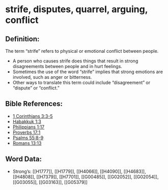 # strife, disputes, quarrel, arguing, conflict

## Definition:

The term “strife” refers to physical or emotional conflict between people.

* A person who causes strife does things that result in strong disagreements between people and in hurt feelings.
* Sometimes the use of the word “strife” implies that strong emotions are involved, such as anger or bitterness.
* Other ways to translate this term could include “disagreement” or “dispute” or “conflict.”

## Bible References:

* [1 Corinthians 3:3-5](rc://en/tn/help/1co/03/03)
* [Habakkuk 1:3](rc://en/tn/help/hab/01/03)
* [Philippians 1:17](rc://en/tn/help/php/01/17)
* [Proverbs 17:1](rc://en/tn/help/pro/17/01)
* [Psalms 55:8-9](rc://en/tn/help/psa/055/008)
* [Romans 13:13](rc://en/tn/help/rom/13/13)

## Word Data:

* Strong’s: [[H1777]], [[H1779]], [[H4066]], [[H4090]], [[H4683]], [[H4808]], [[H7379]], [[H7701]], [[G00485]], [[G02052]], [[G02054]], [[G03055]], [[G03163]], [[G05379]]
